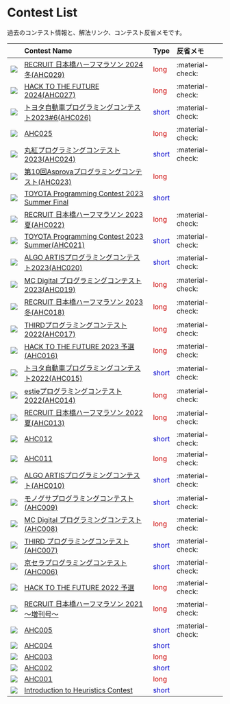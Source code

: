 # Contest List

過去のコンテスト情報と、解法リンク、コンテスト反省メモです。

| | Contest Name | Type | 反省メモ |
| --- | :--- | :--- | :--- |
| <img loading="lazy" src="../imgs/ahc029.png" class="trimimg"> | [RECRUIT 日本橋ハーフマラソン 2024冬(AHC029)](./ahc029.md) | <span style="color: #cc0000;">long</span> | :material-check: |
| <img loading="lazy" src="../imgs/ahc027.png" class="trimimg"> | [HACK TO THE FUTURE 2024(AHC027)](./ahc027.md) | <span style="color: #cc0000;">long</span> | :material-check: |
| <img loading="lazy" src="../imgs/ahc026.png" class="trimimg"> | [トヨタ自動車プログラミングコンテスト2023#6(AHC026)](./ahc026.md) | <span style="color: #0000cc;">short</span> | :material-check: |
| <img loading="lazy" src="../imgs/ahc025.png" class="trimimg"> | [AHC025](./ahc025.md) | <span style="color: #cc0000;">long</span> | :material-check: |
| <img loading="lazy" src="../imgs/ahc024.png" class="trimimg"> | [丸紅プログラミングコンテスト2023(AHC024)](./ahc024.md) | <span style="color: #0000cc;">short</span> | :material-check: |
| <img loading="lazy" src="../imgs/ahc023.png" class="trimimg"> | [第10回Asprovaプログラミングコンテスト(AHC023)](./ahc023.md) | <span style="color: #cc0000;">long</span> | |
| <img loading="lazy" src="../imgs/toyota-2023-summer-final.png" class="trimimg"> | [TOYOTA Programming Contest 2023 Summer Final](./toyota-2023-summer-final.md) | <span style="color: #0000cc;">short</span> | |
| <img loading="lazy" src="../imgs/ahc022.png" class="trimimg"> | [RECRUIT 日本橋ハーフマラソン 2023夏(AHC022)](./ahc022.md) | <span style="color: #cc0000;">long</span> | :material-check: |
| <img loading="lazy" src="../imgs/ahc021.png" class="trimimg"> | [TOYOTA Programming Contest 2023 Summer(AHC021)](./ahc021.md) | <span style="color: #0000cc;">short</span> | :material-check: |
| <img loading="lazy" src="../imgs/ahc020.png" class="trimimg"> | [ALGO ARTISプログラミングコンテスト2023(AHC020)](./ahc020.md) | <span style="color: #0000cc;">short</span> | :material-check: |
| <img loading="lazy" src="../imgs/ahc019.png" class="trimimg"> | [MC Digital プログラミングコンテスト2023(AHC019)](./ahc019.md) | <span style="color: #cc0000;">long</span> | :material-check: |
| <img loading="lazy" src="../imgs/ahc018.png" class="trimimg"> | [RECRUIT 日本橋ハーフマラソン 2023冬(AHC018)](./ahc018.md) | <span style="color: #cc0000;">long</span> | :material-check: |
| <img loading="lazy" src="../imgs/ahc017.png" class="trimimg"> | [THIRDプログラミングコンテスト2022(AHC017)](./ahc017.md) | <span style="color: #cc0000;">long</span> | :material-check: |
| <img loading="lazy" src="../imgs/ahc016.png" class="trimimg"> | [HACK TO THE FUTURE 2023 予選(AHC016)](./ahc016.md) | <span style="color: #cc0000;">long</span> | :material-check: |
| <img loading="lazy" src="../imgs/ahc015.png" class="trimimg"> | [トヨタ自動車プログラミングコンテスト2022(AHC015)](./ahc015.md) | <span style="color: #0000cc;">short</span> | :material-check: |
| <img loading="lazy" src="../imgs/ahc014.png" class="trimimg"> | [estieプログラミングコンテスト2022(AHC014)](./ahc014.md) | <span style="color: #cc0000;">long</span> | :material-check: |
| <img loading="lazy" src="../imgs/ahc013.png" class="trimimg"> | [RECRUIT 日本橋ハーフマラソン 2022夏(AHC013)](./ahc013.md) | <span style="color: #cc0000;">long</span> | :material-check: |
| <img loading="lazy" src="../imgs/ahc012.png" class="trimimg"> | [AHC012](./ahc012.md) | <span style="color: #0000cc;">short</span> | :material-check: |
| <img loading="lazy" src="../imgs/ahc011.png" class="trimimg"> | [AHC011](./ahc011.md) | <span style="color: #cc0000;">long</span> | :material-check: |
| <img loading="lazy" src="../imgs/ahc010.png" class="trimimg"> | [ALGO ARTISプログラミングコンテスト(AHC010)](./ahc010.md) | <span style="color: #0000cc;">short</span> | :material-check: |
| <img loading="lazy" src="../imgs/ahc009.png" class="trimimg"> | [モノグサプログラミングコンテスト(AHC009)](./ahc009.md) | <span style="color: #0000cc;">short</span> | :material-check: |
| <img loading="lazy" src="../imgs/ahc008.png" class="trimimg"> | [MC Digital プログラミングコンテスト(AHC008)](./ahc008.md) | <span style="color: #cc0000;">long</span> | :material-check: |
| <img loading="lazy" src="../imgs/ahc007.png" class="trimimg"> | [THIRD プログラミングコンテスト(AHC007)](./ahc007.md) | <span style="color: #0000cc;">short</span> | :material-check: |
| <img loading="lazy" src="../imgs/ahc006.png" class="trimimg"> | [京セラプログラミングコンテスト(AHC006)](./ahc006.md) | <span style="color: #0000cc;">short</span> | :material-check: |
| <img loading="lazy" src="../imgs/httf2022qual.png" class="trimimg"> | [HACK TO THE FUTURE 2022 予選](./httf2022qual.md) | <span style="color: #cc0000;">long</span> | :material-check: |
| <img loading="lazy" src="../imgs/rcl-contest-2021-long.png" class="trimimg"> | [RECRUIT 日本橋ハーフマラソン 2021 ～増刊号～](./rcl-contest-2021-long.md) | <span style="color: #cc0000;">long</span> | :material-check: |
| <img loading="lazy" src="../imgs/ahc005.png" class="trimimg"> | [AHC005](./ahc005.md) | <span style="color: #0000cc;">short</span> | :material-check: |
| <img loading="lazy" src="../imgs/ahc004.png" class="trimimg"> | [AHC004](./ahc004.md) | <span style="color: #0000cc;">short</span> | |
| <img loading="lazy" src="../imgs/ahc003.png" class="trimimg"> | [AHC003](./ahc003.md) | <span style="color: #cc0000;">long</span> | |
| <img loading="lazy" src="../imgs/ahc002.png" class="trimimg"> | [AHC002](./ahc002.md) | <span style="color: #0000cc;">short</span> | | 
| <img loading="lazy" src="../imgs/ahc001.png" class="trimimg"> | [AHC001](./ahc001.md) | <span style="color: #cc0000;">long</span> | |
| <img loading="lazy" src="../imgs/intro-heuristics.png" class="trimimg"> | [Introduction to Heuristics Contest](./intro-heuristics.md) | <span style="color: #0000cc;">short</span> | |

